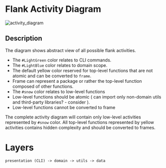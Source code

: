 # Flank Activity Diagram 

![activity_diagram](http://www.plantuml.com/plantuml/proxy?cache=no&fmt=svg&src=https://raw.githubusercontent.com/Flank/flank/master/docs/refactor/flank_run/flank_activity_diagram.puml)

## Description

The diagram shows abstract view of all possible flank activities.

* The `#LightGreen` color relates to CLI commands.
* The `#LightBlue` color relates to domain scope.
* The default yellow color reserved for top-level functions that are not atomic and can be converted to `frame`.
* Frame can represent a package or rather the top-level function composed of other functions.
* The `#snow` color relates to low-level functions
* Low-level functions should be atomic ( can import only non-domain utils and third-party libraries? - consider ).
* Low-level functions cannot be converted to frame

The complete activity diagram will contain only low-level activities represented by `#snow` color.
All top-level functions represented by yellow activities contains hidden complexity and should be converted to frames.  

# Layers
```
presentation (CLI) -> domain -> utils -> data
```
